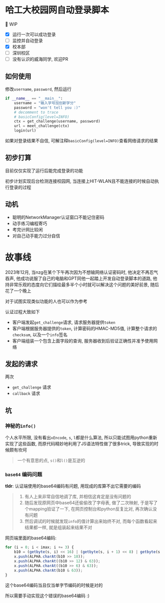 # 哈工大校园网自动登录脚本

🚧 WIP

- [x] 运行一次可以成功登录
- [ ] 监控并自动登录
- [x] 校本部
- [ ] 深圳校区
- [ ] 没有认识的威海同学, 欢迎PR 

## 如何使用

修改`username`, `password`, 然后运行

```py
if __name__ == "__main__":
    username = "输入学号加创新学分"
    password = "won't tell you :)"
    # decomment to trace
    # basicConfig(level=INFO)
    ctx = get_challenge(username, password)
    url = meet_challenge(ctx)
    login(url)
```

如果对登录结果不自信, 可解注释`basicConfig(level=INFO)`查看网络请求的结果

## 初步打算

目前仅仅实现了运行后能完成登录的功能

初步计划实现后台检测连接校园网, 当连接上HIT-WLAN且不能连接的时候自动执行登录的过程

## 动机

- 聪明的NetworkManager认证窗口不能记住密码
- 动手练习编程寄巧
- 考完计网比较闲
- 对自己动手能力过分自信

# 故事线

2023年12月, 当nzg在某个下午再次因为不想输网络认证密码时, 他决定不再忍气吞声, 他成功说服了自己的电脑和GPT同他一起踏上开发自动登录脚本的道路, 他持非常乐观的态度向它们描绘最多半个小时就可以解决这个问题的美好前景, 随后花了一个晚上

对于试图实现类似功能的人也可以作为参考

认证过程大致如下

- 客户端发起`get_challenge`请求, 请求服务器提供`token`
- 客户端根据服务器提供的`token`, 计算密码的HMAC-MD5值, 计算整个请求的`checksum`, 以及一个`info`签名
- 客户端组装一个包含上面字段的查询, 服务器收到后验证正确性并准予使用网络

## 发起的请求

两次

- `get_challenge` 请求
- `callback` 请求

## 坑

### 神秘的`info()`

个人水平所限, 没有看出`xEncode`, `s`, `l`都是什么算法, 所以只能试图用python重新实现了这些函数, 而原代码精妙地利用了JS语法特性做了很多trick, 导致实现的时候颇有坎坷

> 一个有意思的点, `s()`和`l()`是互逆的

### `base64` 编码问题

**tldr**: 认证端使用的base64编码有问题, 用现成的库算不出它需要的编码

> 1. 有人上来非常自信地调了库, 并相信这肯定是没有问题的
> 2. 随后发现原网页中base64还偷偷改了字母表, 做了二次映射, 于是写了个mapping验证了一下, 在网页控制台和python反复比对, 再次确认没有问题
> 3. 然后调试的时候就发现`info`的值计算出来始终不对, 而每个函数看起来结果都一样, 就是组装起来结果不对

网页端里面的base64编码:

```js
for (i = 0; i < imax; i += 3) {
    b10 = (getbyte(s, i) << 16) | (getbyte(s, i + 1) << 8) | getbyte(s, i + 2);
    x.push(ALPHA.charAt(b10 >> 18));
    x.push(ALPHA.charAt((b10 >> 12) & 63));
    x.push(ALPHA.charAt((b10 >> 6) & 63));
    x.push(ALPHA.charAt(b10 & 63));
}
```

这个base64编码当且仅当单字节编码的时候是对的

所以需要手动实现这个错误的base64编码 \:\)


